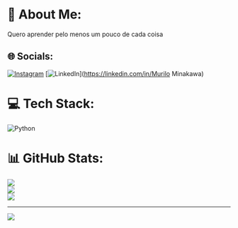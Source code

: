 # 💫 About Me:
Quero aprender pelo menos um pouco de cada coisa<br>


## 🌐 Socials:
[![Instagram](https://img.shields.io/badge/Instagram-%23E4405F.svg?logo=Instagram&logoColor=white)](https://instagram.com/Eigitoomuri) [![LinkedIn](https://img.shields.io/badge/LinkedIn-%230077B5.svg?logo=linkedin&logoColor=white)](https://linkedin.com/in/Murilo Minakawa) 

# 💻 Tech Stack:
![Python](https://img.shields.io/badge/python-3670A0?style=flat&logo=python&logoColor=ffdd54)
# 📊 GitHub Stats:
![](https://github-readme-stats.vercel.app/api?username=Eigitoomuri&theme=shadow_red&hide_border=false&include_all_commits=false&count_private=false)<br/>
![](https://github-readme-streak-stats.herokuapp.com/?user=Eigitoomuri&theme=shadow_red&hide_border=false)<br/>
![](https://github-readme-stats.vercel.app/api/top-langs/?username=Eigitoomuri&theme=shadow_red&hide_border=false&include_all_commits=false&count_private=false&layout=compact)

---
[![](https://visitcount.itsvg.in/api?id=Eigitoomuri&icon=0&color=0)](https://visitcount.itsvg.in)

<!-- Proudly created with GPRM ( https://gprm.itsvg.in ) -->